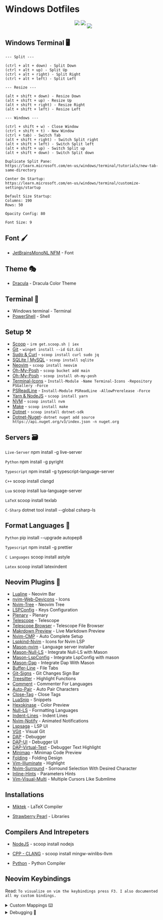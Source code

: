 # Windows Dotfiles

<p align='center'>
<img style='padding-bottom:10px' src="Terminal-Preview_1.png">
<img style='padding-bottom:10px' src="Terminal-Preview_2.png">
<img src="Terminal-Preview_3.png">
</p>

## Windows Terminal 🖥️

```
--- Split ---

(ctrl + alt + down) - Split Down
(ctrl + alt + up) - Split Up
(ctrl + alt + right) - Split Right
(ctrl + alt + left) - Split Left
```

```
--- Resize ---

(alt + shift + down) - Resize Down
(alt + shift + up) - Resize Up
(alt + shift + right) - Resize Right
(alt + shift + left) - Resize Left
```

```
--- Windows ---

(ctrl + shift + w) - Close Window
(ctrl + shift + t) - New Window
(ctrl + tab) - Switch Tab
(alt + shift + right) - Switch Split right
(alt + shift + left) - Switch Split left
(alt + shift + up) - Switch Split up
(alt + shift + down) - Switch Split down
```

```
Duplicate Split Pane:
https://learn.microsoft.com/en-us/windows/terminal/tutorials/new-tab-same-directory

Center On Startup:
https://learn.microsoft.com/en-us/windows/terminal/customize-settings/startup

Default Size Startup:
Columns: 190
Rows: 50

Opacity Config: 80

Font Size: 9
```

## Font 🖌️

- [JetBrainsMonoNL NFM](https://www.nerdfonts.com/font-downloads) - Font

## Theme 🎭

- [Dracula](https://draculatheme.com/) - Dracula Color Theme

## Terminal 🏢

- Windows terminal - Terminal
- [PowerShell](https://learn.microsoft.com/en-us/powershell/) - Shell

## Setup ⚒️

- [Scoop](https://scoop.sh/) - `irm get.scoop.sh | iex`
- [Git](https://git-scm.com/download/win) - `winget install --id Git.Git`
- [Sudo & Curl](https://scoop.sh/#/) - `scoop install curl sudo jq`
- [SQLite | MySQL](https://scoop.sh/#/apps?q=SQLITE&s=0&d=1&o=true) - `scoop install sqlite`
- [Neovim](https://scoop.sh/#/apps?q=neovim&s=0&d=1&o=true) - `scoop install neovim`
- [Oh-My-Posh](https://scoop.sh/#/apps?q=oh+my+posh&s=0&d=1&o=true) - `scoop bucket add main`
- [Oh-My-Posh](https://scoop.sh/#/apps?q=oh+my+posh&s=0&d=1&o=true) - `scoop install oh-my-posh`
- [Terminal-Icons](https://github.com/devblackops/Terminal-Icons) - `Install-Module -Name Terminal-Icons -Repository PSGallery -Force`
- [PSReadLine](https://github.com/PowerShell/PSReadLine) - `Install-Module PSReadLine -AllowPrerelease -Force`
- [Yarn & NodeJS](https://scoop.sh/#/) - `scoop install yarn`
- [NVM](https://scoop.sh/#/apps?q=nvm&s=0&d=1&o=true) - `scoop install nvm`
- [Make](https://scoop.sh/#/apps?q=make&s=0&d=1&o=true) - `scoop install make`
- [Dotnet](https://scoop.sh/#/apps?s=0&d=1&o=true&q=dotnet) - `scoop install dotnet-sdk`
- [Dotnet-Nuget](https://learn.microsoft.com/en-us/dotnet/core/tools/dotnet-nuget-add-source#examples)- `dotnet nuget add source https://api.nuget.org/v3/index.json -n nuget.org`

## Servers 🗃️

`Live-Server` npm install -g live-server

`Python` npm install -g pyright

`Typescript` npm install -g typescript-language-server

`C++` scoop install clangd

`Lua` scoop install lua-language-server

`LaTeX` scoop install texlab 

`C-Sharp` dotnet tool install --global csharp-ls

## Format Languages 📄

`Python` pip install --upgrade autopep8

`Typescript` npm install -g prettier

`C Languages` scoop install astyle

`Latex` scoop install latexindent

## Neovim Plugins 📲

- [Lualine](https://github.com/nvim-lualine/lualine.nvim) - Neovim Bar
- [nvim-Web-Devicons](https://github.com/kyazdani42/nvim-web-devicons) - Icons
- [Nvim-Tree](https://github.com/kyazdani42/nvim-tree.lua) - Neovim Tree
- [LSPConfig](https://github.com/neovim/nvim-lspconfig) - Keys Configuration
- [Plenary](https://github.com/nvim-lua/plenary.nvim) - Plenary
- [Telescope](https://github.com/nvim-telescope/telescope.nvim) - Telescope
- [Telescope Browser](https://github.com/nvim-telescope/telescope-file-browser.nvim) - Telescope File Browser
- [Makrdown Preview](https://github.com/iamcco/markdown-preview.nvim) - Live Markdown Preview
- [Nvim-CMP](https://github.com/hrsh7th/nvim-cmp) - Auto Complete Setup
- [Lspkind-Nvim](https://github.com/onsails/lspkind.nvim) - Icons for Nvim LSP
- [Mason-nvim](https://github.com/williamboman/mason.nvim) - Language server installer
- [Mason-Null-LS](https://github.com/jay-babu/mason-null-ls.nvim) - Integrate Null-LS with Mason
- [Mason-LspConfig](https://github.com/williamboman/mason-lspconfig.nvim) - Integrate LspConfig with mason 
- [Mason-Dap](https://github.com/jay-babu/mason-nvim-dap.nvim) - Integrate Dap With Mason
- [Buffer-Line](https://github.com/akinsho/bufferline.nvim) - File Tabs
- [Git-Signs](https://github.com/lewis6991/gitsigns.nvim) - Git Changes Sign Bar
- [Treesitter](https://github.com/nvim-treesitter/nvim-treesitter) - Highlight Functions
- [Comment](https://github.com/numToStr/Comment.nvim) - Commenter For Languages
- [Auto-Pair](https://github.com/jiangmiao/auto-pairs) - Auto Pair Characters
- [Close-Tag](https://github.com/alvan/vim-closetag) - Close Tags
- [LuaSnip](https://github.com/L3MON4D3/LuaSnip) - Snippets
- [Hexokinase](https://github.com/RRethy/vim-hexokinase) - Color Preview
- [Null-LS](https://github.com/jose-elias-alvarez/null-ls.nvim) - Formatting Languages
- [Indent-Lines](https://github.com/lukas-reineke/indent-blankline.nvim) - Indent Lines
- [Nvim-Notify](https://github.com/rcarriga/nvim-notify) - Animated Notifications
- [Lspsaga](https://github.com/glepnir/lspsaga.nvim) - LSP UI
- [VGit](https://github.com/tanvirtin/vgit.nvim) - Visual Git
- [DAP](https://github.com/mfussenegger/nvim-dap) - Debugger
- [DAP-UI](https://github.com/rcarriga/nvim-dap-ui) - Debugger UI
- [DAP-Virtual-Text](https://github.com/theHamsta/nvim-dap-virtual-text) - Debugger Text Highlight
- [Minimap](https://github.com/gorbit99/codewindow.nvim) - Minimap Code Preview
- [Folding](https://github.com/kevinhwang91/nvim-ufo) - Folding Design
- [Vim-Illuminate](https://github.com/RRethy/vim-illuminate) - Highlight
- [Nvim-Surround](https://github.com/kylechui/nvim-surround) - Sorround Selection With Desired Character
- [Inline-Hints](https://github.com/lvimuser/lsp-inlayhints.nvim) - Parameters Hints
- [Vim-Visual-Multi](https://github.com/mg979/vim-visual-multi) - Multiple Cursors Like Submlime

## Installations

- [Miktek](https://miktex.org/) - LaTeX Compiler

- [Strawberry Pearl](https://strawberryperl.com/) - Libraries

## Compilers And Intrepeters

- [NodeJS](https://scoop.sh/#/apps?s=0&d=1&o=true&q=nodejs) - scoop install nodejs

- [CPP - CLANG](https://scoop.sh/#/apps?q=llvm&s=0&d=1&o=true) - scoop install mingw-winlibs-llvm

- [Python](https://www.python.org/downloads/) - Python Compiler

## Neovim Keybindings

Read: `To visualize on vim the keybindings press F3. I also documented all my custom bindings.`

<details>

<summary>Custom Mappings ⌨️</summary>

`\ + f` - Telescope Find Files

`\ + r` - Telescope Live Grep

`\ + \` - Telescope Buffers

`\ + t` - Telescope

`\ + r` - Telescope Resume Search

`\ + w` - Telescope Diagnostics

`F2` - Telescope Help Tags

`F3` - Telescope Keymaps

`F5` - Lsp Status

`F6` - Null-LS Status

`\ + m` - Minimap Toggle

`\ + P` - Markdown Preview Toggle

`\ + h` - Hint Toggle

`Ctrl - s` - Save

`Ctrl - Alt - s` Save All

`Alt - w` - Save And Quit All

`Alt - q` - Force Quit All

`Shift - Up` - Move Line | Insert | Block up

`Shift - Down` - Move Line| Insert | Block Down

`Shift - Left` - Move Line | Insert | Block Left

`Shift - Right` - Move Line | Insert | Block Right

`CTRL - f` - Format

`CTRL - c` - Color Picker

`f` - Lspsaga Hover Doc

`g + d` - lspsaga Finder

`g + p` - Lspsaga Peek Definition

`g + r` - Lspsaga Rename

`A - k` - Increase Pane Vertical

`A - i` - Decrease Pane Vertical

`A - l` - Increase Pane Horizontal

`A - j` - Decrease Pane Horizontal

`A - Up` - Pane Move Up

`A - Down` - Pane Move Down

`A - Left` - Pane Move Left

`A - Right` - Pane Move Right

`F9` - Debugger Continue

`F10` - Debugger Step Over

`F11` - Debugger Step Into

`F12` - Debugger Step Out

`b` - Debugger Breakpoint

`B` - Debugger Breakpoint With Conditions

`lp` - Debugger Breakpoint With Log Message

`dr` - Debugger Toggle

`CTRL - g` - Git Buffer Hunk Preview

`Alt - g` - Git Buffer Blame Preview

`CTRL - Alt - g` - Git Buffer Gutter Blame Preview

`S - g` - Git Toggle Diff Preference

`CTRL - Alt - c` - Copy

`CTRL - Alt - v` - Paste

`=` - Open Fold

`-` - Close Fold

`+` - Open All Folds

`_` - Close All Folds

`CTRL - /` - Comment Line In Line | Insert | Visual

`CTRL - Alt - /` - Comment BLock In Visual

</details>

<details>
<summary>Debugging 🐞</summary>

Problem:
```
The script autopep8.exe is installed in 'C:\Users\YOURNAME\AppData\Roaming\Python\Python311\Scripts' 
which is not on PATH. Consider adding this directory to PATH or, if you prefer to suppress this warning,
use --no-warn-script-location.
```
Fix: `Add environment variable to path: (C:\Users\YOURNAME\AppData\Roaming\Python\Python311\Scripts)`

Problem: `Icons are not showing completly`

Fix:
```
Some fonts do not work well with windows terminal and can cause that issue. 
You have to try until you find the right one. Generaly fonts ending with mono work
```
problem: `Transparency Not Available`

Fix: 
```
Check you enabled transparency in the temrinal. If you still encounter
problems then you probably have to enable it from your nvim configuration.
Dracula theme does not come with transparency so some tweaks are requried.
For example:
                let g:dracula_colorterm=0
This will disable the background from dracula so transparency can be seen.
```

</details>
